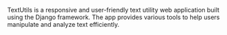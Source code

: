 TextUtils is a responsive and user-friendly text utility web application built using the Django framework. The app provides various tools to help users manipulate and analyze text efficiently.
